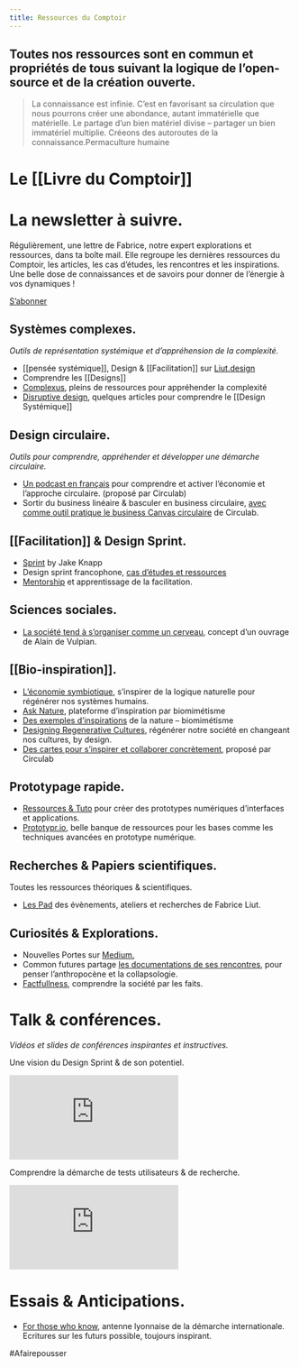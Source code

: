 ```yaml
---
title: Ressources du Comptoir
---
```


## **Toutes nos ressources sont en commun et propriétés de tous suivant la logique de l’open-source et de la création ouverte.**

> La connaissance est infinie. C’est en favorisant sa circulation que nous pourrons créer une abondance, autant immatérielle que matérielle. Le partage d’un bien matériel divise – partager un bien immatériel multiplie. Créeons des autoroutes de la connaissance.Permaculture humaine

# Le [[Livre du Comptoir]]

# La newsletter à suivre.

Régulièrement, une lettre de Fabrice, notre expert explorations et ressources, dans ta boîte mail. Elle regroupe les dernières ressources du Comptoir, les articles, les cas d’études, les rencontres et les inspirations. Une belle dose de connaissances et de savoirs pour donner de l’énergie à vos dynamiques !

[S’abonner](https://liut.substack.com/)

## Systèmes complexes.

*Outils de représentation systémique et d’appréhension de la complexité.*

- [[pensée systémique]], Design & [[Facilitation]] sur [Liut.design](https://medium.com/liut-design)
- Comprendre les [[Designs]]
- [Complexus](http://complexus.fr/), pleins de ressources pour appréhender la complexité
- [Disruptive design](https://medium.com/disruptive-design), quelques articles pour comprendre le [[Design Systémique]]

## Design circulaire.

*Outils pour comprendre, appréhender et développer une démarche circulaire.*

- [Un podcast en français](https://activer-economie-circulaire.com/) pour comprendre et activer l’économie et l’approche circulaire. (proposé par Circulab)
- Sortir du business linéaire & basculer en business circulaire, [avec comme outil pratique le business Canvas circulaire](https://circulab.com/toolbox-circular-economy/circular-canvas-regenerative-business-models/) de Circulab.

## [[Facilitation]] & Design Sprint.

- [Sprint](https://www.thesprintbook.com/) by Jake Knapp
- Design sprint francophone, [cas d’études et ressources](https://medium.com/a-road-to-design)
- [Mentorship](https://medium.com/a-road-to-design/limportance-d-un-sprint-master-et-d-un-facilitateur-externe-1c5508a0d4fe) et apprentissage de la facilitation.

## Sciences sociales.

- [La société tend à s’organiser comme un cerveau](https://www.solfrance.org/eloge-de-la-metamorphose/), concept d’un ouvrage de Alain de Vulpian.

## [[Bio-inspiration]].

- [L’économie symbiotique](https://www.amazon.fr/L%C3%A9conomie-symbiotique-R%C3%A9g%C3%A9n%C3%A9rer-plan%C3%A8te-l%C3%A9conomie/dp/2330080212/ref=sr_1_1?ie=UTF8&qid=1511879985&sr=8-1&keywords=%C3%A9conomie+symbiotique), s’inspirer de la logique naturelle pour régénérer nos systèmes humains.
- [Ask Nature](https://asknature.org/), plateforme d’inspiration par biomimétisme
- [Des exemples d’inspirations](https://www.lepoint.fr/dossiers/sciences/biomimetisme-idriss-aberkane/) de la nature – biomimétisme
- [Designing Regenerative Cultures](https://www.amazon.fr/Designing-Regenerative-Cultures-Daniel-Christian/dp/1909470775/ref=sr_1_1?ie=UTF8&qid=1514547631&sr=8-1&keywords=Designing+Regenerative+Cultures), régénérer notre société en changeant nos cultures, by design.
- [Des cartes pour s’inspirer et collaborer concrètement](https://biomimicards.fr/), proposé par Circulab

## Prototypage rapide.

- [Ressources & Tuto](https://medium.com/liut-design/tagged/sketchapp) pour créer des prototypes numériques d’interfaces et applications.
- [Prototypr.io](https://refind.com/prototyprIO), belle banque de ressources pour les bases comme les techniques avancées en prototype numérique.

## Recherches & Papiers scientifiques.

Toutes les ressources théoriques & scientifiques.

- [Les Pad](https://hackmd.io/profile) des évènements, ateliers et recherches de Fabrice Liut.

## Curiosités & Explorations.

- Nouvelles Portes sur [Medium.](https://medium.com/a-road-to-life)
- Common futures partage [les documentations de ses rencontres](http://common-futures.org/), pour penser l’anthropocène et la collapsologie.
- [Factfullness](https://www.amazon.fr/dp/B0769XK7D6/ref=dp-kindle-redirect?_encoding=UTF8&btkr=1), comprendre la société par les faits.

# Talk & conférences.

*Vidéos et slides de conférences inspirantes et instructives.*

Une vision du Design Sprint & de son potentiel.

<iframe src="https://www.youtube.com/embed/RF0hh5UB4go" frameborder="0" allow="accelerometer; autoplay; clipboard-write; encrypted-media; gyroscope; picture-in-picture" allowfullscreen></iframe>

Comprendre la démarche de tests utilisateurs & de recherche.

<iframe src="https://www.youtube.com/embed/a4VKLvvYaMI?start=1197" frameborder="0" allow="accelerometer; autoplay; clipboard-write; encrypted-media; gyroscope; picture-in-picture" allowfullscreen></iframe>

# Essais & Anticipations.

- [For those who know](https://medium.com/for-those-who-know), antenne lyonnaise de la démarche internationale. Ecritures sur les futurs possible, toujours inspirant.

#Afairepousser 
